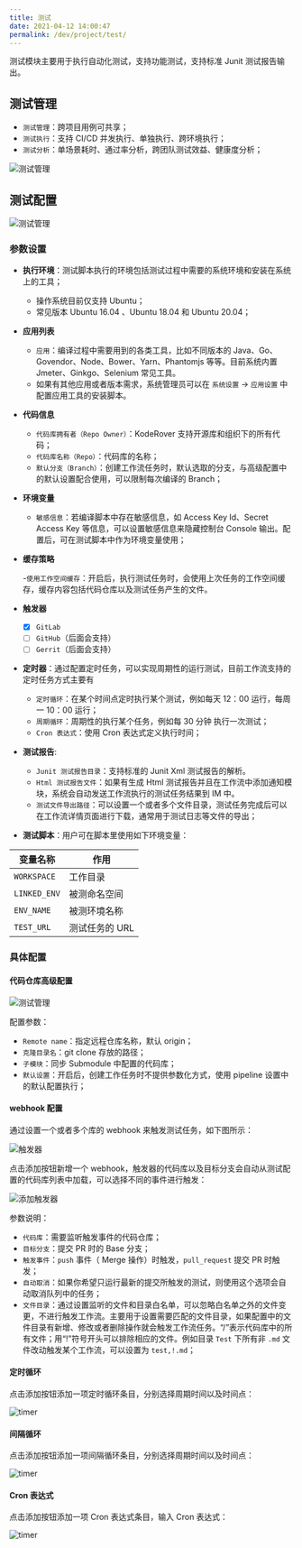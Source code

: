 ```yaml
---
title: 测试
date: 2021-04-12 14:00:47
permalink: /dev/project/test/
---
```


测试模块主要用于执行自动化测试，支持功能测试，支持标准 Junit 测试报告输出。

## 测试管理

- `测试管理`：跨项目用例可共享；
- `测试执行`：支持 CI/CD 并发执行、单独执行、跨环境执行；
- `测试分析`：单场景耗时、通过率分析，跨团队测试效益、健康度分析；

![测试管理](./_images/test.png)

## 测试配置

![测试管理](./_images/add-test.png)

### 参数设置

- **执行环境**：测试脚本执行的环境包括测试过程中需要的系统环境和安装在系统上的工具；

  - 操作系统目前仅支持 Ubuntu；
  - 常见版本 Ubuntu 16.04 、Ubuntu 18.04 和 Ubuntu 20.04；

- **应用列表**

  - `应用`：编译过程中需要用到的各类工具，比如不同版本的 Java、Go、Govendor、Node、Bower、Yarn、Phantomjs 等等。目前系统内置 Jmeter、Ginkgo、Selenium 常见工具。
  - 如果有其他应用或者版本需求，系统管理员可以在 `系统设置` -> `应用设置` 中配置应用工具的安装脚本。

- **代码信息**

  - `代码库拥有者（Repo Owner）`：KodeRover 支持开源库和组织下的所有代码；
  - `代码库名称（Repo）`：代码库的名称；
  - `默认分支（Branch）`：创建工作流任务时，默认选取的分支，与高级配置中的默认设置配合使用，可以限制每次编译的 Branch；

- **环境变量**

  - `敏感信息`：若编译脚本中存在敏感信息，如 Access Key Id、Secret Access Key 等信息，可以设置敏感信息来隐藏控制台 Console 输出。配置后，可在测试脚本中作为环境变量使用；

- **缓存策略**

  -`使用工作空间缓存`：开启后，执行测试任务时，会使用上次任务的工作空间缓存，缓存内容包括代码仓库以及测试任务产生的文件。

- **触发器**

  - [x] `GitLab`
  - [ ] `GitHub`（后面会支持）
  - [ ] `Gerrit`（后面会支持）

- **定时器**：通过配置定时任务，可以实现周期性的运行测试，目前工作流支持的定时任务方式主要有

  - `定时循环`：在某个时间点定时执行某个测试，例如每天 12：00 运行，每周一 10：00 运行；
  - `周期循环`：周期性的执行某个任务，例如每 30 分钟 执行一次测试；
  - `Cron 表达式`：使用 Cron 表达式定义执行时间；

- **测试报告**:

  - `Junit 测试报告目录`：支持标准的 Junit Xml 测试报告的解析。
  - `Html 测试报告文件`：如果有生成 Html 测试报告并且在工作流中添加通知模块，系统会自动发送工作流执行的测试任务结果到 IM 中。
  - `测试文件导出路径`：可以设置一个或者多个文件目录，测试任务完成后可以在工作流详情页面进行下载，通常用于测试日志等文件的导出；

- **测试脚本**：用户可在脚本里使用如下环境变量：

| 变量名称     | 作用         |
| ------------ | ------------ |
| `WORKSPACE`  | 工作目录     |
| `LINKED_ENV` | 被测命名空间  |
| `ENV_NAME`   | 被测环境名称  |
| `TEST_URL`   | 测试任务的 URL|

### 具体配置

#### 代码仓库高级配置

![测试管理](./_images/advanced-oauth.png)

配置参数：

- `Remote name`：指定远程仓库名称，默认 origin；
- `克隆目录名`：git clone 存放的路径；
- `子模块`：同步 Submodule 中配置的代码库；
- `默认设置`：开启后，创建工作任务时不提供参数化方式，使用 pipeline 设置中的默认配置执行；

#### webhook 配置

通过设置一个或者多个库的 webhook 来触发测试任务，如下图所示：

![触发器](./_images/trigger.png)

点击添加按钮新增一个 webhook，触发器的代码库以及目标分支会自动从测试配置的代码库列表中加载，可以选择不同的事件进行触发：

![添加触发器](./_images/add_trigger.png)

参数说明：

- `代码库`：需要监听触发事件的代码仓库；
- `目标分支`：提交 PR 时的 Base 分支；
- `触发事件`：`push` 事件（ Merge 操作）时触发，`pull_request` 提交 PR 时触发；
- `自动取消`：如果你希望只运行最新的提交所触发的测试，则使用这个选项会自动取消队列中的任务；
- `文件目录`：通过设置监听的文件和目录白名单，可以忽略白名单之外的文件变更，不进行触发工作流。主要用于设置需要匹配的文件目录，如果配置中的文件目录有新增、修改或者删除操作就会触发工作流任务。“/”表示代码库中的所有文件；用“!”符号开头可以排除相应的文件。例如目录 `Test` 下所有非 `.md` 文件改动触发某个工作流，可以设置为 `test,!.md`；

#### 定时循环

点击添加按钮添加一项定时循环条目，分别选择周期时间以及时间点：

![timer](./_images/fixed_timer.png)

#### 间隔循环

点击添加按钮添加一项间隔循环条目，分别选择周期时间以及时间点：

![timer](./_images/space_timer.png)

#### Cron 表达式

点击添加按钮添加一项 Cron 表达式条目，输入 Cron 表达式：

![timer](./_images/cron_timer.png)

